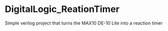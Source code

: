 # DigitalLogic_ReationTimer
Simple verilog project that turns the MAX10 DE-10 Lite into a reaction timer
